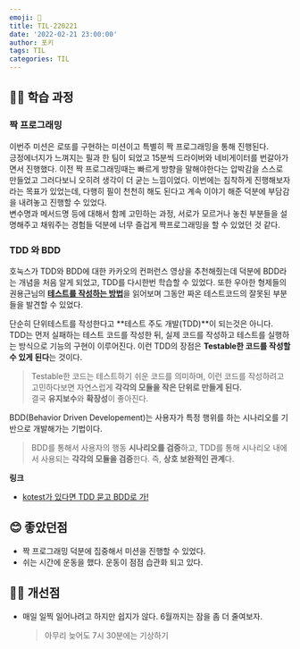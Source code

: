 ```yaml
---
emoji: 📝
title: TIL-220221
date: '2022-02-21 23:00:00'
author: 포키
tags: TIL
categories: TIL
---
```


## 👨‍💻 학습 과정

### 짝 프로그래밍

이번주 미션은 로또를 구현하는 미션이고 특별히 짝 프로그래밍을 통해 진행된다.  
긍정에너지가 느껴지는 필과 한 팀이 되었고 15분씩 드라이버와 네비게이터를 번갈아가면서 진행했다. 이전 짝 프로그래밍때는 빠르게 방향을 말해야한다는 압박감을 스스로 만들었고 그러다보니 오히려 생각이 더 굳는 느낌이었다. 이번에는 침착하게 진행해보자라는 목표가 있었는데, 다행히 필이 천천히 해도 된다고 계속 이야기 해준 덕분에 부담감을 내려놓고 진행할 수 있었다.  
변수명과 메서드명 등에 대해서 함께 고민하는 과정, 서로가 모르거나 놓친 부분들을 설명해주고 채워주는 경험들 덕분에 너무 즐겁게 짝프로그래밍을 할 수 있었던 것 같다.

### TDD 와 BDD

호눅스가 TDD와 BDD에 대한 카카오의 컨퍼런스 영상을 추천해줬는데 덕분에 BDD라는 개념을 처음 알게 되었고, TDD를 다시한번 학습할 수 있었다.
또한 우아한 형제들의 권용근님의 [**테스트를 작성하는 방법**](https://blog.kingbbode.com/52)을 읽어보며 그동안 짜온 테스트코드의 잘못된 부분들을 발견할 수 있었다.

단순히 단위테스트를 작성한다고 **테스트 주도 개발(TDD)**이 되는것은 아니다.
TDD는 먼저 실패하는 테스트 코드를 작성한 뒤, 실제 코드를 작성하고 테스트를 실행하는 방식으로 기능의 구현이 이루어진다. 이런 TDD의 장점은 **Testable한 코드를 작성할 수 있게 된다**는 것이다.

> Testable한 코드는 테스트하기 쉬운 코드를 의미하며, 이런 코드를 작성하려고 고민하다보면 자연스럽게 **각각의 모듈을 작은 단위로 만들게 된다.**  
> 결국 **유지보수**와 **확장성**이 좋아진다.

BDD(Behavior Driven Developement)는 사용자가 특정 행위를 하는 시나리오를 기반으로 개발해가는 기법이다.

> BDD를 통해서 사용자의 행동 **시나리오를 검증**하고, TDD를 통해 시나리오 내에서 사용되는 **각각의 모듈을 검증**한다. 즉, **상호 보완적인 관계**다.

**링크**

- [kotest가 있다면 TDD 묻고 BDD로 가!](https://tv.kakao.com/channel/3693125/cliplink/414004682)

## 😊 좋았던점

- 짝 프로그래밍 덕분에 집중해서 미션을 진행할 수 있었다.
- 쉬는 시간에 운동을 했다. 운동이 점점 습관화 되고 있다.

## 💪🏻 개선점

- 매일 일찍 일어나려고 하지만 쉽지가 않다. 6월까지는 잠을 좀 더 줄여보자.
  > 아무리 늦어도 7시 30분에는 기상하기
